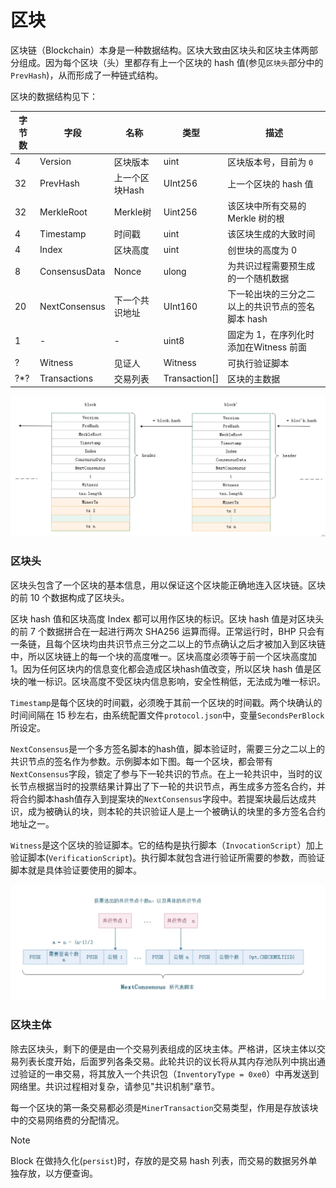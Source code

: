 # 区块

区块链（Blockchain）本身是一种数据结构。区块大致由区块头和区块主体两部分组成。因为每个区块（头）里都存有上一个区块的 hash 值(参见`区块头`部分中的`PrevHash`)，从而形成了一种链式结构。

区块的数据结构见下：

| 字节数 | 字段          | 名称           | 类型          | 描述                                              |
| ------ | ------------- | -------------- | ------------- | ------------------------------------------------- |
| 4      | Version       | 区块版本       | uint          | 区块版本号，目前为 `0`                            |
| 32     | PrevHash      | 上一个区块Hash | UInt256       | 上一个区块的 hash 值                              |
| 32     | MerkleRoot    | Merkle树       | Uint256       | 该区块中所有交易的 Merkle 树的根                  |
| 4      | Timestamp     | 时间戳         | uint          | 该区块生成的大致时间                              |
| 4      | Index         | 区块高度       | uint          | 创世块的高度为 0                                  |
| 8      | ConsensusData | Nonce          | ulong         | 为共识过程需要预生成的一个随机数据                |
| 20     | NextConsensus | 下一个共识地址 | UInt160       | 下一轮出块的三分之二以上的共识节点的签名脚本 hash |
| 1      | -             | -              | uint8         | 固定为 1，在序列化时添加在Witness 前面            |
| ?      | Witness       | 见证人         | Witness       | 可执行验证脚本                                    |
| ?\*?   | Transactions  | 交易列表       | Transaction[] | 区块的主数据                                      |

![block](../../../assets/block.png)

### 区块头

区块头包含了一个区块的基本信息，用以保证这个区块能正确地连入区块链。区块的前 10 个数据构成了区块头。

区块 hash 值和区块高度 Index 都可以用作区块的标识。区块 hash 值是对区块头的前 7 个数据拼合在一起进行两次 SHA256 运算而得。正常运行时，BHP 只会有一条链，且每个区块均由共识节点三分之二以上的节点确认之后才被加入到区块链中，所以区块链上的每一个块的高度唯一。区块高度必须等于前一个区块高度加 1。因为任何区块内的信息变化都会造成区块hash值改变，所以区块 hash 值是区块的唯一标识。区块高度不受区块内信息影响，安全性稍低，无法成为唯一标识。

`Timestamp`是每个区块的时间戳，必须晚于其前一个区块的时间戳。两个块确认的时间间隔在 15 秒左右，由系统配置文件`protocol.json`中，变量`SecondsPerBlock`所设定。

`NextConsensus`是一个多方签名脚本的hash值，脚本验证时，需要三分之二以上的共识节点的签名作为参数。示例脚本如下图。每一个区块，都会带有`NextConsensus`字段，锁定了参与下一轮共识的节点。在上一轮共识中，当时的议长节点根据当时的投票结果计算出了下一轮的共识节点，再生成多方签名合约，并将合约脚本hash值存入到提案块的`NextConsensus`字段中。若提案块最后达成共识，成为被确认的块，则本轮的共识验证人是上一个被确认的块里的多方签名合约地址之一。

`Witness`是这个区块的验证脚本。它的结构是执行脚本（`InvocationScript`）加上验证脚本(`VerificationScript`)。执行脚本就包含进行验证所需要的参数，而验证脚本就是具体验证要使用的脚本。

![block2](../../../assets/block2.png)

### 区块主体
除去区块头，剩下的便是由一个交易列表组成的区块主体。严格讲，区块主体以交易列表长度开始，后面罗列各条交易。此轮共识的议长将从其内存池队列中挑出通过验证的一串交易，将其放入一个共识包（`InventoryType = 0xe0`）中再发送到网络里。共识过程相对复杂，请参见"共识机制"章节。

每一个区块的第一条交易都必须是`MinerTransaction`交易类型，作用是存放该块中的交易网络费的分配情况。

> [!NOTE]
>
> Block 在做持久化(`persist`)时，存放的是交易 hash 列表，而交易的数据另外单独存放，以方便查询。
